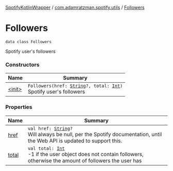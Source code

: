 [SpotifyKotlinWrapper](../../index.md) / [com.adamratzman.spotify.utils](../index.md) / [Followers](./index.md)

# Followers

`data class Followers`

Spotify user's followers

### Constructors

| Name | Summary |
|---|---|
| [&lt;init&gt;](-init-.md) | `Followers(href: `[`String`](https://kotlinlang.org/api/latest/jvm/stdlib/kotlin/-string/index.html)`?, total: `[`Int`](https://kotlinlang.org/api/latest/jvm/stdlib/kotlin/-int/index.html)`)`<br>Spotify user's followers |

### Properties

| Name | Summary |
|---|---|
| [href](href.md) | `val href: `[`String`](https://kotlinlang.org/api/latest/jvm/stdlib/kotlin/-string/index.html)`?`<br>Will always be null, per the Spotify documentation, until the Web API is updated to support this. |
| [total](total.md) | `val total: `[`Int`](https://kotlinlang.org/api/latest/jvm/stdlib/kotlin/-int/index.html)<br>-1 if the user object does not contain followers, otherwise the amount of followers the user has |
